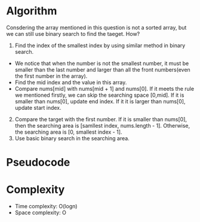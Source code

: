 # Algorithm
Consdering the array mentioned in this question is not a sorted array, but we can still use binary search to find the taeget. How?
1. Find the index of the smallest index by using similar method in binary search.
- We notice that when the number is not the smallest number, it must be smaller than the last number and larger than all the front numbers(even the first number in the array).
- Find the mid index and the value in this array.
- Compare nums\[mid\] with nums\[mid + 1\] and nums\[0\]. If it meets the rule we mentioned firstly, we can skip the searching space \[0,mid\]. If it is smaller than nums\[0\], update end index. If it it is larger than nums\[0\], update start index.
2. Compare the target with the first number. If it is smaller than nums\[0\], then the searching area is \[samllest index, nums.length - 1\]. Otherwise, the searching area is \[0, smallest index - 1\].
3. Use basic binary search in the searching area.
# Pseudocode
# Complexity
- Time complexity: O(logn)
- Space complexity: O
